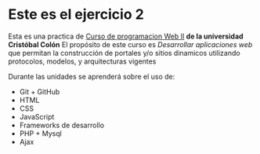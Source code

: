 # Este es el ejercicio 2
Esta es una practica de [Curso de programacion Web II](https://av-exactas.ucc.mx/course/view.php?id=170) **de la universidad Cristóbal Colón**
El propósito de este curso es *Desarrollar aplicaciones web* que permitan la construcción de portales y/o sitios dinamicos utilizando protocolos, modelos, y arquitecturas vigentes

Durante las unidades se aprenderá sobre el uso de:

* Git + GitHub
* HTML
* CSS
* JavaScript
* Frameworks de desarrollo 
* PHP + Mysql
* Ajax

